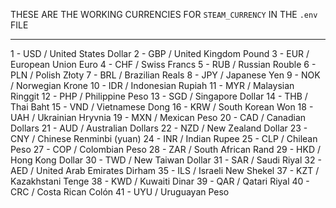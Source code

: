 THESE ARE THE WORKING CURRENCIES FOR `STEAM_CURRENCY` IN THE `.env` FILE

---

1 - USD / United States Dollar
2 - GBP / United Kingdom Pound
3 - EUR / European Union Euro
4 - CHF / Swiss Francs
5 - RUB / Russian Rouble
6 - PLN / Polish Złoty
7 - BRL / Brazilian Reals
8 - JPY / Japanese Yen
9 - NOK / Norwegian Krone
10 - IDR / Indonesian Rupiah
11 - MYR / Malaysian Ringgit
12 - PHP / Philippine Peso
13 - SGD / Singapore Dollar
14 - THB / Thai Baht
15 - VND / Vietnamese Dong
16 - KRW / South Korean Won
18 - UAH / Ukrainian Hryvnia
19 - MXN / Mexican Peso
20 - CAD / Canadian Dollars
21 - AUD / Australian Dollars
22 - NZD / New Zealand Dollar
23 - CNY / Chinese Renminbi (yuan)
24 - INR / Indian Rupee
25 - CLP / Chilean Peso
27 - COP / Colombian Peso
28 - ZAR / South African Rand
29 - HKD / Hong Kong Dollar
30 - TWD / New Taiwan Dollar
31 - SAR / Saudi Riyal
32 - AED / United Arab Emirates Dirham
35 - ILS / Israeli New Shekel
37 - KZT / Kazakhstani Tenge
38 - KWD / Kuwaiti Dinar
39 - QAR / Qatari Riyal
40 - CRC / Costa Rican Colón
41 - UYU / Uruguayan Peso
